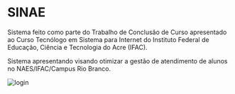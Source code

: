 # SINAE

Sistema feito como parte do Trabalho de Conclusão de Curso apresentado ao Curso Tecnólogo em Sistema para Internet do Instituto Federal de Educação, Ciência e Tecnologia do Acre (IFAC).

Sistema apresentando visando otimizar a gestão de atendimento de alunos no NAES/IFAC/Campus Rio Branco.

![login](https://user-images.githubusercontent.com/58611244/98430942-0a974f80-2090-11eb-801d-465a5663286a.png)

